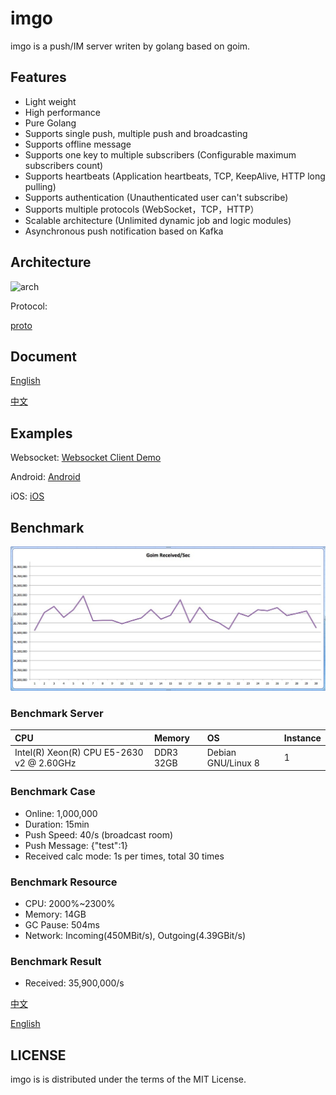 imgo
==============
imgo is a push/IM server writen by golang based on goim.

## Features
 * Light weight
 * High performance
 * Pure Golang
 * Supports single push, multiple push and broadcasting
 * Supports offline message
 * Supports one key to multiple subscribers (Configurable maximum subscribers count)
 * Supports heartbeats (Application heartbeats, TCP, KeepAlive, HTTP long pulling)
 * Supports authentication (Unauthenticated user can't subscribe)
 * Supports multiple protocols (WebSocket，TCP，HTTP）
 * Scalable architecture (Unlimited dynamic job and logic modules)
 * Asynchronous push notification based on Kafka

## Architecture
![arch](https://github.com/imroc/imgo/blob/master/doc/arch.png)

Protocol:

[proto](https://github.com/imroc/imgo/blob/master/doc/protocol.png)

## Document
[English](./README_en.md)

[中文](./README_cn.md)

## Examples
Websocket: [Websocket Client Demo](https://github.com/imroc/imgo/tree/master/examples/javascript)

Android: [Android](https://github.com/roamdy/imgo-sdk)

iOS: [iOS](https://github.com/roamdy/imgo-oc-sdk)

## Benchmark
![benchmark](./doc/benchmark.jpg)

### Benchmark Server
| CPU | Memory | OS | Instance |
| :---- | :---- | :---- | :---- |
| Intel(R) Xeon(R) CPU E5-2630 v2 @ 2.60GHz  | DDR3 32GB | Debian GNU/Linux 8 | 1 |

### Benchmark Case
* Online: 1,000,000
* Duration: 15min
* Push Speed: 40/s (broadcast room)
* Push Message: {"test":1}
* Received calc mode: 1s per times, total 30 times

### Benchmark Resource
* CPU: 2000%~2300%
* Memory: 14GB
* GC Pause: 504ms
* Network: Incoming(450MBit/s), Outgoing(4.39GBit/s)

### Benchmark Result
* Received: 35,900,000/s

[中文](./doc/benchmark_cn.md)

[English](./doc/benchmark_en.md)

## LICENSE
imgo is is distributed under the terms of the MIT License.
